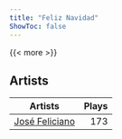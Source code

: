 ```yaml
---
title: "Feliz Navidad"
ShowToc: false
---
```


{{< more >}}

## Artists
Artists | Plays 
----- | -----: 
[José Feliciano](/artists/jose-feliciano-30507) | 173


